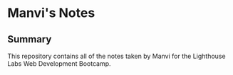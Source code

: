 # Manvi's Notes

## Summary 

This repository contains all of the notes taken by Manvi for the Lighthouse Labs Web Development Bootcamp.